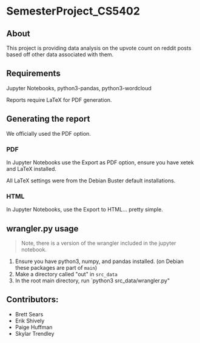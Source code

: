 # SemesterProject_CS5402

## About

This project is providing data analysis on the upvote count on reddit posts based off other data associated with them.

## Requirements

Jupyter Notebooks, python3-pandas, python3-wordcloud

Reports require LaTeX for PDF generation.

## Generating the report

We officially used the PDF option.

### PDF

In Jupyter Notebooks use the Export as PDF option, ensure you have xetek and LaTeX installed. 

All LaTeX settings were from the Debian Buster default installations.

### HTML

In Jupyter Notebooks, use the Export to HTML... pretty simple.


## wrangler.py usage

> Note, there is a version of the wrangler included in the jupyter notebook.

1. Ensure you have python3, numpy, and pandas installed. (on Debian these packages are part of `main`)
2. Make a directory called "out" in `src_data`
3. In the root main directory, run `python3 src_data/wrangler.py"

## Contributors:
* Brett Sears
* Erik Shively 
* Paige Huffman
* Skylar Trendley

